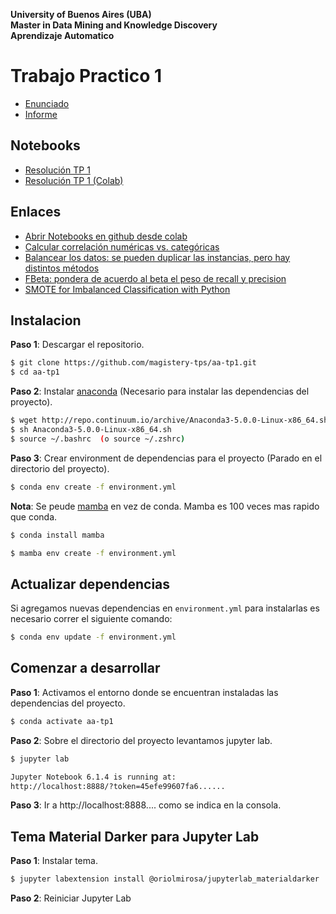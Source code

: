 <p align="left">
<b>University of Buenos Aires (UBA)</br>Master in Data Mining and Knowledge Discovery<br/>Aprendizaje Automatico</b>
</p>

#  Trabajo Practico 1

* [Enunciado](https://github.com/magistery-tps/aa-tp1/blob/main/docs/Enunciado.pdf)
* [Informe](https://github.com/magistery-tps/aa-tp1/blob/main/docs/Aprendizaje%20Automatico%20-%20TP%20N%C2%B01.pdf)

## Notebooks

* [Resolución TP 1](https://github.com/magistery-tps/aa-tp1/blob/main/notebooks/resolucion-tp-1.ipynb)
* [Resolución TP 1 (Colab)](https://colab.research.google.com/drive/1j79OzT09B4U0a2At_THHrJNCFmM_NdBK#scrollTo=eMTbepjq3KHu)

## Enlaces

* [Abrir Notebooks en github desde colab](https://youtu.be/jjdBbqV7q8s)
* [Calcular correlación numéricas vs. categóricas](https://medium.com/@outside2SDs/an-overview-of-correlation-measures-between-categorical-and-continuous-variables-4c7f85610365)
* [Balancear los datos: se pueden duplicar las instancias, pero hay distintos métodos
](https://towardsdatascience.com/methods-for-dealing-with-imbalanced-data-5b761be45a18)
* [FBeta: pondera de acuerdo al beta el peso de recall y precision](https://medium.com/@douglaspsteen/beyond-the-f-1-score-a-look-at-the-f-beta-score-3743ac2ef6e3)
* [SMOTE for Imbalanced Classification with Python](https://machinelearningmastery.com/smote-oversampling-for-imbalanced-classification)

## Instalacion

**Paso 1**: Descargar el repositorio.

```bash
$ git clone https://github.com/magistery-tps/aa-tp1.git
$ cd aa-tp1
```

**Paso 2**: Instalar [anaconda](https://www.anaconda.com/products/individual) (Necesario para instalar las dependencias del proyecto).

```bash
$ wget http://repo.continuum.io/archive/Anaconda3-5.0.0-Linux-x86_64.sh
$ sh Anaconda3-5.0.0-Linux-x86_64.sh
$ source ~/.bashrc  (o source ~/.zshrc)
```

**Paso 3**: Crear environment de dependencias para el proyecto (Parado en el directorio del proyecto).

```bash
$ conda env create -f environment.yml
```

**Nota**: Se peude [mamba](https://github.com/mamba-org/mamba) en vez de conda. Mamba es 100 veces mas rapido que conda.

```bash
$ conda install mamba
```

```bash
$ mamba env create -f environment.yml
```


## Actualizar dependencias

Si agregamos nuevas dependencias en `environment.yml` para instalarlas es necesario correr el siguiente comando:

```bash
$ conda env update -f environment.yml
```

## Comenzar a desarrollar

**Paso 1**: Activamos el entorno donde se encuentran instaladas las dependencias del proyecto.

```bash
$ conda activate aa-tp1
```

**Paso 2**: Sobre el directorio del proyecto levantamos jupyter lab.

```bash
$ jupyter lab

Jupyter Notebook 6.1.4 is running at:
http://localhost:8888/?token=45efe99607fa6......
```

**Paso 3**: Ir a http://localhost:8888.... como se indica en la consola.


## Tema Material Darker para Jupyter Lab

**Paso 1**: Instalar tema.
```bash
$ jupyter labextension install @oriolmirosa/jupyterlab_materialdarker
```

**Paso 2**: Reiniciar Jupyter Lab
